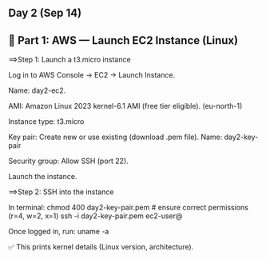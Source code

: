 Day 2 (Sep 14)
-------------------------------------------------------------------------------------------
🔹 Part 1: AWS — Launch EC2 Instance (Linux)
-------------------------------------------------------------------------------------------
==>Step 1: Launch a t3.micro instance

Log in to AWS Console → EC2 → Launch Instance.

Name: day2-ec2.

AMI: Amazon Linux 2023 kernel-6.1 AMI (free tier eligible). (eu-north-1)

Instance type: t3.micro

Key pair: Create new or use existing (download .pem file). Name: day2-key-pair

Security group: Allow SSH (port 22).

Launch the instance.

==>Step 2: SSH into the instance

In terminal:
chmod 400 day2-key-pair.pem   # ensure correct permissions  (r=4, w=2, x=1)
ssh -i day2-key-pair.pem ec2-user@<Public-IP>

Once logged in, run:
uname -a

✅ This prints kernel details (Linux version, architecture).
